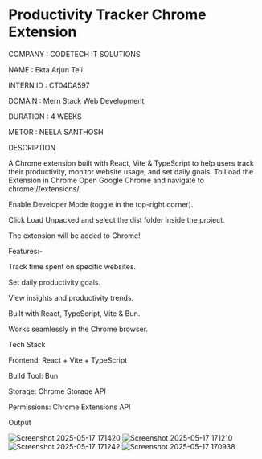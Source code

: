 ﻿# Productivity Tracker Chrome Extension


 COMPANY : CODETECH IT SOLUTIONS

NAME : Ekta Arjun Teli

INTERN ID : CT04DA597

DOMAIN : Mern Stack Web Development

DURATION : 4 WEEKS

METOR : NEELA SANTHOSH


DESCRIPTION

A Chrome extension built with React, Vite & TypeScript to help users track their productivity, monitor website usage, and set daily goals.
To Load the Extension in Chrome
Open Google Chrome and navigate to chrome://extensions/

Enable Developer Mode (toggle in the top-right corner).

Click Load Unpacked and select the dist folder inside the project.

The extension will be added to Chrome!



Features:-

Track time spent on specific websites.

Set daily productivity goals.

View insights and productivity trends.

Built with React, TypeScript, Vite & Bun.

Works seamlessly in the Chrome browser.



Tech Stack

Frontend: React + Vite + TypeScript

Build Tool: Bun

Storage: Chrome Storage API

Permissions: Chrome Extensions API


Output


![Screenshot 2025-05-17 171420](https://github.com/user-attachments/assets/58da0069-88ac-47c1-aace-cd641269003f)
![Screenshot 2025-05-17 171210](https://github.com/user-attachments/assets/a22e7a79-49f9-4d2e-b59f-4b1119dd9b0c)
![Screenshot 2025-05-17 171242](https://github.com/user-attachments/assets/18768ddc-c0ac-423a-8e9a-566b40a6ea65)
![Screenshot 2025-05-17 170938](https://github.com/user-attachments/assets/b8f4c0c2-4f8a-4a75-926f-42ae5fd52432)




